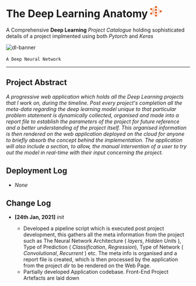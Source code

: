 # The Deep Learning Anatomy <img src="./deep-learning.png" width="32">


A Comprehensive **Deep Learning** _Project Catalogue_ holding sophisticated details of a project implmented using both _Pytorch_
and _Keras_ 

![dl-banner](https://user-images.githubusercontent.com/45916202/105623232-3aa7f080-5e3e-11eb-8caa-478302027063.jpg)



```A Deep Neural Network```

***


## Project Abstract 

_A progressive web application which holds all the Deep Learning projects that I work on, during the timeline. Post every project's completion all the meta-data regarding the deep learning model unique to that particular problem statement is dynamically collected, organised and made into a report file to establish the parameters of the project for future reference and a better understanding of the project itself. This organised information is then rendered on the web application deployed on the cloud for anyone to briefly absorb the concept behind the implementation. The application will also include a section, to allow, the manual intervention of a user to try out the model in real-time with their input concerning the project._


## Deployment Log 

- _None_


## Change Log

- **[24th Jan, 2021]**  _init_

  - Developed a pipeline script which is executed post project development, this gathers all the meta information from the project such as The Neural Network     Architecture ( _layers_, _Hidden Units_ ), Type of Prediction ( _Classification_, _Regression_), Type of Network ( _Convolutional_, _Recurrent_ ) etc. The meta info is organised and a report file is created, which is then processed by the application from the project _dir_ to be rendered on the Web Page.
  - Partially developed Application codebase. Front-End Project Artefacts are laid down 
  
  
  
  
